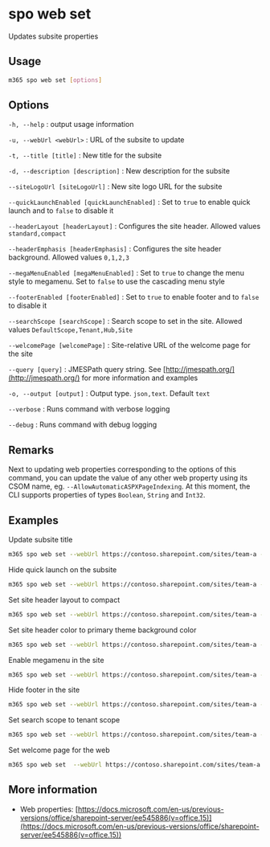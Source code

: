 # spo web set

Updates subsite properties

## Usage

```sh
m365 spo web set [options]
```

## Options

`-h, --help`
: output usage information

`-u, --webUrl <webUrl>`
: URL of the subsite to update

`-t, --title [title]`
: New title for the subsite

`-d, --description [description]`
: New description for the subsite

`--siteLogoUrl [siteLogoUrl]`
: New site logo URL for the subsite

`--quickLaunchEnabled [quickLaunchEnabled]`
: Set to `true` to enable quick launch and to `false` to disable it

`--headerLayout [headerLayout]`
: Configures the site header. Allowed values `standard,compact`

`--headerEmphasis [headerEmphasis]`
: Configures the site header background. Allowed values `0,1,2,3`

`--megaMenuEnabled [megaMenuEnabled]`
: Set to `true` to change the menu style to megamenu. Set to `false` to use the cascading menu style

`--footerEnabled [footerEnabled]`
: Set to `true` to enable footer and to `false` to disable it

`--searchScope [searchScope]`
: Search scope to set in the site. Allowed values `DefaultScope,Tenant,Hub,Site`

`--welcomePage [welcomePage]`
: Site-relative URL of the welcome page for the site

`--query [query]`
: JMESPath query string. See [http://jmespath.org/](http://jmespath.org/) for more information and examples

`-o, --output [output]`
: Output type. `json,text`. Default `text`

`--verbose`
: Runs command with verbose logging

`--debug`
: Runs command with debug logging

## Remarks

Next to updating web properties corresponding to the options of this command, you can update the value of any other web property using its CSOM name, eg. `--AllowAutomaticASPXPageIndexing`. At this moment, the CLI supports properties of types `Boolean`, `String` and `Int32`.

## Examples

Update subsite title

```sh
m365 spo web set --webUrl https://contoso.sharepoint.com/sites/team-a --title Team-a
```

Hide quick launch on the subsite

```sh
m365 spo web set --webUrl https://contoso.sharepoint.com/sites/team-a --quickLaunchEnabled false
```

Set site header layout to compact

```sh
m365 spo web set --webUrl https://contoso.sharepoint.com/sites/team-a --headerLayout compact
```

Set site header color to primary theme background color

```sh
m365 spo web set --webUrl https://contoso.sharepoint.com/sites/team-a --headerEmphasis 0
```

Enable megamenu in the site

```sh
m365 spo web set --webUrl https://contoso.sharepoint.com/sites/team-a --megaMenuEnabled true
```

Hide footer in the site

```sh
m365 spo web set --webUrl https://contoso.sharepoint.com/sites/team-a --footerEnabled false
```

Set search scope to tenant scope

```sh
m365 spo web set --webUrl https://contoso.sharepoint.com/sites/team-a --searchScope tenant
```

Set welcome page for the web

```sh
m365 spo web set  --webUrl https://contoso.sharepoint.com/sites/team-a --welcomePage "SitePages/new-home.aspx"
```

## More information

- Web properties: [https://docs.microsoft.com/en-us/previous-versions/office/sharepoint-server/ee545886(v=office.15)](https://docs.microsoft.com/en-us/previous-versions/office/sharepoint-server/ee545886(v=office.15))
